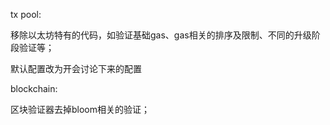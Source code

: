 tx pool:

移除以太坊特有的代码，如验证基础gas、gas相关的排序及限制、不同的升级阶段验证等；

默认配置改为开会讨论下来的配置

blockchain:

区块验证器去掉bloom相关的验证；